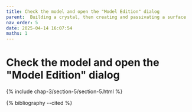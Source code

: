 ```yaml
---
title: Check the model and open the "Model Edition" dialog
parent:  Building a crystal, then creating and passivating a surface
nav_order: 5
date: 2025-04-14 16:07:54
maths: 1
---
```


# Check the model and open the "Model Edition" dialog

{% include chap-3/section-5/section-5.html %}

{% bibliography --cited %}
